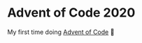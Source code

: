 # Advent of Code 2020

My first time doing [Advent of Code](https://adventofcode.com/2020) :christmas_tree:
